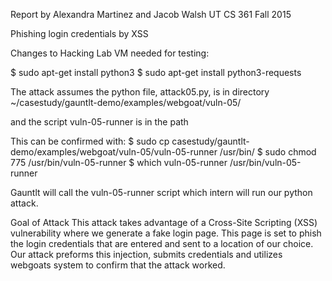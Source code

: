 Report by Alexandra Martinez and Jacob Walsh
UT CS 361 Fall 2015

Phishing login credentials by XSS


Changes to Hacking Lab VM needed for testing:

$ sudo apt-get install python3
$ sudo apt-get install python3-requests


The attack assumes the python file, attack05.py, is in directory
~/casestudy/gauntlt-demo/examples/webgoat/vuln-05/

and the script vuln-05-runner is in the path

This can be confirmed with:
$ sudo cp casestudy/gauntlt-demo/examples/webgoat/vuln-05/vuln-05-runner /usr/bin/
$ sudo chmod 775 /usr/bin/vuln-05-runner 
$ which vuln-05-runner
/usr/bin/vuln-05-runner

Gauntlt will call the vuln-05-runner script which intern will run our python attack.

Goal of Attack
This attack takes advantage of a Cross-Site Scripting (XSS) vulnerability 
where we generate a fake login page.  This page is set to phish the login credentials
that are entered and sent to a location of our choice.  Our attack preforms this injection,
submits credentials and utilizes webgoats system to confirm that the attack worked.


